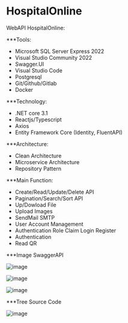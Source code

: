 # HospitalOnline
WebAPI HospitalOnline:

***Tools:
- Microsoft SQL Server Express 2022
- Visual Studio Community 2022
- Swagger.UI
- Visual Studio Code
- Postgresql
- Git/Github/Gitlab
- Docker

***Technology:
- .NET core 3.1
- Reactjs/Typescript
- Axios
- Entity Framework Core (Identity, FluentAPI)
  
***Architecture:
- Clean Architecture
- Microservice Architecture
- Repository Pattern
  
***Main Function:
- Create/Read/Update/Delete API
- Pagination/Search/Sort API
- Up/Dowload File
- Upload Images
- SendMail SMTP
- User Account Management
- Authentication Role Claim Login Register
- Authentication
- Read QR
  
***Image SwaggerAPI

 ![image](https://github.com/pvinhit/HospitalOnline/assets/143589288/759d5cbf-6f80-42d9-bf73-673a9e8ea935)

 ![image](https://github.com/pvinhit/HospitalOnline/assets/143589288/f8e4212e-3348-41b3-9a41-71b58d9c13ea)

![image](https://github.com/pvinhit/HospitalOnline/assets/143589288/8952d1bb-4c8b-4f5b-94b5-d0439cb23631)

***Tree Source Code

![image](https://github.com/pvinhit/HospitalOnline/assets/143589288/20d7462d-3d8f-4fcc-a10d-f4ea5cb71b69)


 


  
